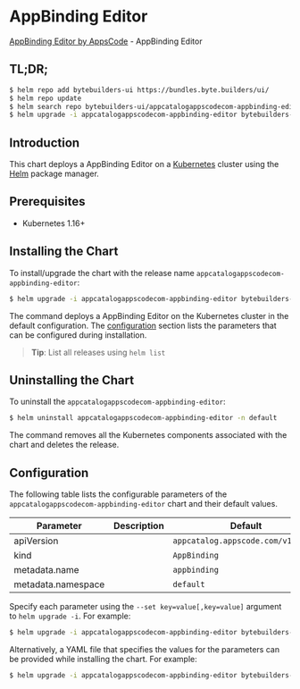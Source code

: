 # AppBinding Editor

[AppBinding Editor by AppsCode](https://byte.builders) - AppBinding Editor

## TL;DR;

```bash
$ helm repo add bytebuilders-ui https://bundles.byte.builders/ui/
$ helm repo update
$ helm search repo bytebuilders-ui/appcatalogappscodecom-appbinding-editor --version=v0.4.18
$ helm upgrade -i appcatalogappscodecom-appbinding-editor bytebuilders-ui/appcatalogappscodecom-appbinding-editor -n default --create-namespace --version=v0.4.18
```

## Introduction

This chart deploys a AppBinding Editor on a [Kubernetes](http://kubernetes.io) cluster using the [Helm](https://helm.sh) package manager.

## Prerequisites

- Kubernetes 1.16+

## Installing the Chart

To install/upgrade the chart with the release name `appcatalogappscodecom-appbinding-editor`:

```bash
$ helm upgrade -i appcatalogappscodecom-appbinding-editor bytebuilders-ui/appcatalogappscodecom-appbinding-editor -n default --create-namespace --version=v0.4.18
```

The command deploys a AppBinding Editor on the Kubernetes cluster in the default configuration. The [configuration](#configuration) section lists the parameters that can be configured during installation.

> **Tip**: List all releases using `helm list`

## Uninstalling the Chart

To uninstall the `appcatalogappscodecom-appbinding-editor`:

```bash
$ helm uninstall appcatalogappscodecom-appbinding-editor -n default
```

The command removes all the Kubernetes components associated with the chart and deletes the release.

## Configuration

The following table lists the configurable parameters of the `appcatalogappscodecom-appbinding-editor` chart and their default values.

|     Parameter      | Description |                    Default                    |
|--------------------|-------------|-----------------------------------------------|
| apiVersion         |             | <code>appcatalog.appscode.com/v1alpha1</code> |
| kind               |             | <code>AppBinding</code>                       |
| metadata.name      |             | <code>appbinding</code>                       |
| metadata.namespace |             | <code>default</code>                          |


Specify each parameter using the `--set key=value[,key=value]` argument to `helm upgrade -i`. For example:

```bash
$ helm upgrade -i appcatalogappscodecom-appbinding-editor bytebuilders-ui/appcatalogappscodecom-appbinding-editor -n default --create-namespace --version=v0.4.18 --set apiVersion=appcatalog.appscode.com/v1alpha1
```

Alternatively, a YAML file that specifies the values for the parameters can be provided while
installing the chart. For example:

```bash
$ helm upgrade -i appcatalogappscodecom-appbinding-editor bytebuilders-ui/appcatalogappscodecom-appbinding-editor -n default --create-namespace --version=v0.4.18 --values values.yaml
```
